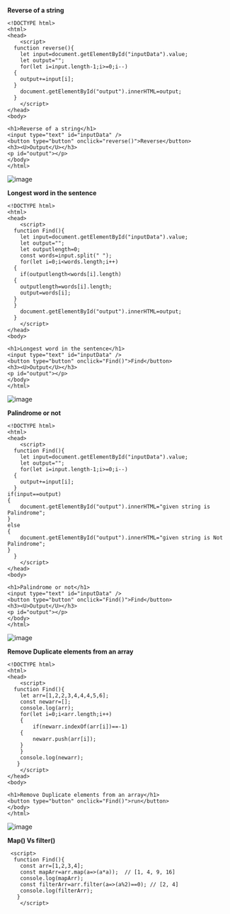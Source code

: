 **Reverse of a string**
```
<!DOCTYPE html>
<html>
<head>
    <script>
  function reverse(){
    let input=document.getElementById("inputData").value;
    let output="";
    for(let i=input.length-1;i>=0;i--)
  {
    output+=input[i];
  }
    document.getElementById("output").innerHTML=output;
  }
    </script>
</head>
<body>

<h1>Reverse of a string</h1>
<input type="text" id="inputData" />
<button type="button" onclick="reverse()">Reverse</button>
<h3><U>Output</U></h3>
<p id="output"></p>
</body>
</html>
```
![image](https://github.com/user-attachments/assets/fa233419-1502-450b-a348-8c8d860c48aa)

**Longest word in the sentence**
```
<!DOCTYPE html>
<html>
<head>
    <script>
  function Find(){
    let input=document.getElementById("inputData").value;
    let output="";
    let outputlength=0;
    const words=input.split(" ");
    for(let i=0;i<words.length;i++)
  {
    if(outputlength<words[i].length)
  {
    outputlength=words[i].length;
    output=words[i];
  }
  }
    document.getElementById("output").innerHTML=output;
  }
    </script>
</head>
<body>

<h1>Longest word in the sentence</h1>
<input type="text" id="inputData" />
<button type="button" onclick="Find()">Find</button>
<h3><U>Output</U></h3>
<p id="output"></p>
</body>
</html>
```
![image](https://github.com/user-attachments/assets/5ae73b5c-c24b-4bfb-ba90-a17868dcf1b8)

**Palindrome or not**
```
<!DOCTYPE html>
<html>
<head>
    <script>
  function Find(){
    let input=document.getElementById("inputData").value;
    let output="";
    for(let i=input.length-1;i>=0;i--)
  {
    output+=input[i];
  }
if(input==output)
{
    document.getElementById("output").innerHTML="given string is Palindrome";
}
else
{
    document.getElementById("output").innerHTML="given string is Not Palindrome";
}
  }
    </script>
</head>
<body>

<h1>Palindrome or not</h1>
<input type="text" id="inputData" />
<button type="button" onclick="Find()">Find</button>
<h3><U>Output</U></h3>
<p id="output"></p>
</body>
</html>
```
![image](https://github.com/user-attachments/assets/935075a2-bcdb-403b-a15e-f4209bb1df9f)

**Remove Duplicate elements from an array**
```
<!DOCTYPE html>
<html>
<head>
    <script>
  function Find(){
    let arr=[1,2,2,3,4,4,4,5,6];
    const newarr=[];
    console.log(arr);
    for(let i=0;i<arr.length;i++)
    {
        if(newarr.indexOf(arr[i])==-1)
    {
        newarr.push(arr[i]);
    }
    }
    console.log(newarr);
   }
    </script>
</head>
<body>

<h1>Remove Duplicate elements from an array</h1>
<button type="button" onclick="Find()">run</button>
</body>
</html>

```
![image](https://github.com/user-attachments/assets/8f3ea8f8-6ae1-44d1-855d-3a50831de63d)

**Map() Vs filter()**
```
 <script>
  function Find(){
    const arr=[1,2,3,4];
    const mapArr=arr.map(a=>(a*a));  // [1, 4, 9, 16]
    console.log(mapArr);  
    const filterArr=arr.filter(a=>(a%2)==0); // [2, 4]
    console.log(filterArr); 
   }
    </script>
```
